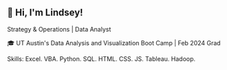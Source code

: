 ## 👋 Hi, I'm Lindsey! 

Strategy & Operations | Data Analyst


🎓 UT Austin's Data Analysis and Visualization Boot Camp | Feb 2024 Grad 

Skills: Excel. VBA. Python. SQL. HTML. CSS. JS. Tableau. Hadoop.

